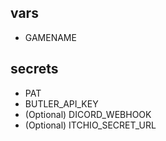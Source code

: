 ## vars

- GAMENAME

## secrets

- PAT
- BUTLER_API_KEY
- (Optional) DICORD_WEBHOOK
- (Optional) ITCHIO_SECRET_URL
